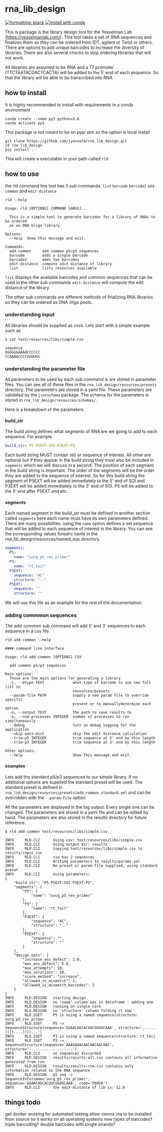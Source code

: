 # rna_lib_design

[![formatting: black](https://img.shields.io/badge/code%20style-black-000000.svg)](https://github.com/psf/black)
[![install with conda](https://github.com/jyesselm/rna_lib_design/actions/workflows/conda.yml/badge.svg)](https://github.com/jyesselm/rna_lib_design/actions/workflows/conda.yml)

This is package is the library design tool for the Yesselman Lab (https://yesselmanlab.com/). This tool takes a set of RNA sequences and finalizes them so they can be ordered from IDT, agilent or Twist or others. There are options to add unique barcodes to increase the diversity of libraries. There are also several checks to stop ordering libraries that will not work.

All libraries are assumed to be RNA and a T7 promoter (TTCTAATACGACTCACTA) will be added to the 5' end of each sequence. So that the library will be able to be transcribed into RNA 


## how to install 

It is highly recommended to install with requirements in a conda environment

```shell
conda create --name py3 python=3.8
conda activate py3 
```

This package is not meant to be on pypi atm so the option is local install
```shell
git clone https://github.com/jyesselm/rna_lib_design.git
cd rna_lib_design
pip install .
```
This will create a executable in your path called `rld` 

## how to use 

the rld command line tool has 5 sub commands. `list` `barcode` `barcode2` `add-common` and `edit-distance`


```shell
rld --help

Usage: rld [OPTIONS] COMMAND [ARGS]...

  This is a simple tool to generate barcodes for a library of RNAs to be ordered
  as an DNA oligo library.

Options:
  --help  Show this message and exit.

Commands:
  add-common     add common p5/p3 sequences
  barcode        adds a single barcode
  barcode2       adds two barcodes
  edit-distance  compute edit distance of library
  list           lists resources available
```

`list` displays the available barcodes and common sequences that can be used in the other sub commands
`edit-distance` will compute the edit distance of the library

The other sub commands are different methods of finalizing RNA libraries so they can be ordered
as DNA oligo pools.

### understanding input 
All libraries should be supplied as csvs. Lets start with a simple example such as 

```shell
$ cat test/resources/libs/simple.csv

sequence
GGGGGGAAAACCCCCC
CCAAAACCCCUUUUGG
```

### understanding the parameter file

All parameters to be used by each sub command is are stored in parameter files. You can see all of these files in the `rna_lib_design/resources/presets` directory. The parameters are stored in a yaml file. These parameters are validated by the `jsonschema` package. The schema for the parameters is stored in `rna_lib_design/resources/schemas/`.

Here is a breakdown of the parameters.

#### build_str 

The build string defines what segments of RNA are we going to add to each sequence. For example.

```yaml
build_str: P5-P5EXT-SOI-P3EXT-P3
```

Each build string MUST contain `SOI` or sequence of interest. All other are optional but if they appear in the build string they must also be included in `segments` which we will discuss in a second. The position of each segment in the build string is important. The order of the segments will be the order they are added to the sequence of interest. So for this build string the segment of P5EXT will be added immediately to the 5' end of SOI and P3EXT will be added immediately to the 3' end of SOI. P5 will be added to the 5' end after P5EXT and etc.

#### segments
Each named segment in the build_str must be defined in another section called `segments` here each name must have its own parameters defined. There are many possibilites. using the `name` option defines a set sequence that will be added to each sequence of interest in the library. You can see the corresponding values foreahc name in the rna_lib_design/resources/named_eqs directory. 


```yaml
segments:
  P5:
    name: "uucg_p5_rev_primer"
  P3:
    name: "rt_tail"
  P3EXT:
    sequence: "AC"
    structure: ".."
  P5EXT:
    sequence: ""
    structure: ""
```


We will use this file as an example for the rest of the documentation.

### adding commmon sequences 
The add-common sub command will add 5' and 3' sequences to each sequence in a csv file.
```
rld add-common --help

#### command line interface

Usage: rld add-common [OPTIONS] CSV

  add common p5/p3 sequences

Main options:
  These are the main options for generating a library
  -t, --btype TEXT             what type of barcode to use see full list in
                               resources/presets
  --param-file PATH            supply a new param file to override specific
                               present or to manuallydetermine each option
  -o, --output TEXT            the path to save results to
  -p, --num-processes INTEGER  number of processes to run simultaneously
  --debug                      turn on debug logging for the application
  --skip-edit-dist             skip the edit distance calculation
  --trim-p5 INTEGER            trim sequence at 5' end by this length
  --trim-p3 INTEGER            trim sequence at 3' end by this length

Other options:
  --help                       Show this message and exit.
```

#### examples 
Lets add the standard p5/p3 sequences to our simple library. If no additional options are supplied the standard preset will be used. The standard preset is defined in `rna_lib_design/resources/presets/add_common_standard.yml` and can be overridden with the `--param-file` option.

All the parameters are displayed in the log output. Every single one can be changed. The parameters are stored in a yaml file and can be edited by hand. The parameters are also stored in the results directory for future reference.

```shell
$ rld add-common test/resources/libs/simple.csv 

INFO     RLD.CLI      Using csv: test/resources/libs/simple.csv
INFO     RLD.CLI      Using output dir: results
INFO     RLD.CLI      Copying test/resources/libs/simple.csv to results/input.csv
INFO     RLD.CLI      csv has 2 sequences
INFO     RLD.CLI      Writing parameters to results/params.yml
INFO     RLD.CLI      No preset or param file supplied, using standard preset
INFO     RLD.CLI      Using parameters:
{
    "build_str": "P5-P5EXT-SOI-P3EXT-P3",
    "segments": {
        "P5": {
            "name": "uucg_p5_rev_primer"
        },
        "P3": {
            "name": "rt_tail"
        },
        "P3EXT": {
            "sequence": "AC",
            "structure": ".."
        },
        "P5EXT": {
            "sequence": "",
            "structure": ""
        }
    },
    "design_opts": {
        "increase_ens_defect": 2.0,
        "max_ens_defect": 5.0,
        "max_attempts": 10,
        "max_solutions": 10,
        "score_method": "increase",
        "allowed_ss_mismatch": 2,
        "allowed_ss_mismatch_barcodes": 2
    }
}
INFO     RLD.DESIGN   starting design
INFO     RLD.DESIGN   no 'name' column was in dataframe - adding one
INFO     RLD.DESIGN   running on single core
INFO     RLD.DESIGN   no 'structure' column folding it now
INFO     RLD.SSET     P5 is using a named sequence/structure: uucg_p5_rev_primer
INFO     RLD.SSET     P5 -> SequenceStructure(sequence='GGAACAGCACUUCGGUGCAAA', structure='......((((....))))...')
INFO     RLD.SSET     P3 is using a named sequence/structure: rt_tail
INFO     RLD.SSET     P3 -> SequenceStructure(sequence='AAAGAAACAACAACAACAAC', structure='....................')
INFO     RLD.CLI      no sequences discarded
INFO     RLD.DESIGN   results/results-all.csv contains all information generated from run
INFO     RLD.DESIGN   results/results-rna.csv contains only information related to the RNA sequence
INFO     RLD.DESIGN   p5 seq -> SequenceInfo(name='uucg_p5_rev_primer', sequence='GGAACAGCACUUCGGUGCAAA', code='P0058')
INFO     RLD.CLI      the edit distance of lib is: 12.0

```



## things todo 
get docker working for automated testing
    allow vienna rna to be installed from source so it works on all operating systems
new types of barcodes?
    triple barcoding?
    double barcodes with single strands?